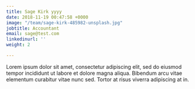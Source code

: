 ```yaml
---
title: Sage Kirk yyyy
date: 2018-11-19 00:47:58 +0000
image: "/team/sage-kirk-485982-unsplash.jpg"
jobtitle: Accountant
email: sage@test.com
linkedinurl: ''
weight: 2

---
```

Lorem ipsum dolor sit amet, consectetur adipiscing elit, sed do eiusmod tempor incididunt ut labore et dolore magna aliqua. Bibendum arcu vitae elementum curabitur vitae nunc sed. Tortor at risus viverra adipiscing at in.